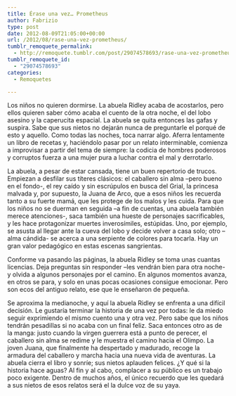 ```yaml
---
title: Érase una vez… Prometheus
author: Fabrizio
type: post
date: 2012-08-09T21:05:00+00:00
url: /2012/08/rase-una-vez-prometheus/
tumblr_remoquete_permalink:
  - http://remoquete.tumblr.com/post/29074578693/rase-una-vez-prometheus
tumblr_remoquete_id:
  - "29074578693"
categories:
  - Remoquetes

---
```

<p class="MsoNormal">
  Los niños no quieren dormirse. La abuela Ridley acaba de acostarlos, pero ellos quieren saber cómo acaba el cuento de la otra noche, el del lobo asesino y la caperucita espacial. La abuela se quita entonces las gafas y suspira. Sabe que sus nietos no dejarán nunca de preguntarle el porqué de esto y aquello. Como todas las noches, toca narrar algo. Aferra lentamente un libro de recetas y, haciéndolo pasar por un relato interminable, comienza a improvisar a partir del tema de siempre: la codicia de hombres poderosos y corruptos fuerza a una mujer pura a luchar contra el mal y derrotarlo.
</p>

<p class="MsoNormal">
  La abuela, a pesar de estar cansada, tiene un buen repertorio de trucos. Empiezan a desfilar sus títeres clásicos: el caballero sin alma –pero bueno en el fondo-, el rey caído y sin escrúpulos en busca del Grial, la princesa malvada y, por supuesto, la Juana de Arco, que a esos niños les recuerda tanto a su fuerte mamá, que les protege de los malos y les cuida. Para que los niños no se duerman en seguida –a fin de cuentas, una abuela también merece atenciones-, saca también una hueste de personajes sacrificables, y les hace protagonizar muertes inverosímiles, estúpidas. Uno, por ejemplo, se asusta al llegar ante la cueva del lobo y decide volver a casa solo; otro –alma cándida- se acerca a una serpiente de colores para tocarla. Hay un gran valor pedagógico en estas escenas sangrientas.
</p>

<p class="MsoNormal">
  Conforme va pasando las páginas, la abuela Ridley se toma unas cuantas licencias. Deja preguntas sin responder –les vendrán bien para otra noche- y olvida a algunos personajes por el camino. En algunos momentos avanza, en otros se para, y solo en unas pocas ocasiones consigue emocionar. Pero son ecos del antiguo relato, ese que le enseñaron de pequeña.
</p>

<p class="MsoNormal">
  Se aproxima la medianoche, y aquí la abuela Ridley se enfrenta a una difícil decisión. Le gustaría terminar la historia de una vez por todas: le da miedo seguir exprimiendo el mismo cuento una y otra vez. Pero sabe que los niños tendrán pesadillas si no acaba con un final feliz. Saca entonces otro as de la manga: justo cuando la virgen guerrera está a punto de perecer, el caballero sin alma se redime y le muestra el camino hacia el Olimpo. La joven Juana, que finalmente ha despertado y madurado, recoge la armadura del caballero y marcha hacia una nueva vida de aventuras. La abuela cierra el libro y sonríe; sus nietos aplauden felices. ¿Y qué si la historia hace aguas? Al fin y al cabo, complacer a su público es un trabajo poco exigente. Dentro de muchos años, el único recuerdo que les quedará a sus nietos de esos relatos será el la dulce voz de su yaya.
</p>